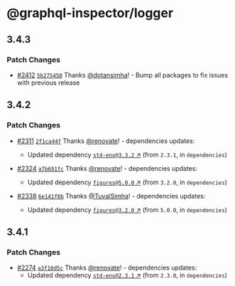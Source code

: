 # @graphql-inspector/logger

## 3.4.3

### Patch Changes

- [#2412](https://github.com/kamilkisiela/graphql-inspector/pull/2412)
  [`5b275450`](https://github.com/kamilkisiela/graphql-inspector/commit/5b2754500d44771582310822fce629bb44d56528)
  Thanks [@dotansimha](https://github.com/dotansimha)! - Bump all packages to fix issues with
  previous release

## 3.4.2

### Patch Changes

- [#2311](https://github.com/kamilkisiela/graphql-inspector/pull/2311)
  [`2f1ca44f`](https://github.com/kamilkisiela/graphql-inspector/commit/2f1ca44f9283aee6c35feb95d384c1bf8e71cfb9)
  Thanks [@renovate](https://github.com/apps/renovate)! - dependencies updates:

  - Updated dependency [`std-env@3.3.2` ↗︎](https://www.npmjs.com/package/std-env/v/3.3.2) (from
    `2.3.1`, in `dependencies`)

- [#2324](https://github.com/kamilkisiela/graphql-inspector/pull/2324)
  [`a7b691fc`](https://github.com/kamilkisiela/graphql-inspector/commit/a7b691fcce2545b9369c88b53f067216053fe2e1)
  Thanks [@renovate](https://github.com/apps/renovate)! - dependencies updates:

  - Updated dependency [`figures@5.0.0` ↗︎](https://www.npmjs.com/package/figures/v/5.0.0) (from
    `3.2.0`, in `dependencies`)

- [#2338](https://github.com/kamilkisiela/graphql-inspector/pull/2338)
  [`6e141f8b`](https://github.com/kamilkisiela/graphql-inspector/commit/6e141f8ba332347f4804bc06df764cb263163ef3)
  Thanks [@TuvalSimha](https://github.com/TuvalSimha)! - dependencies updates:
  - Updated dependency [`figures@3.2.0` ↗︎](https://www.npmjs.com/package/figures/v/3.2.0) (from
    `5.0.0`, in `dependencies`)

## 3.4.1

### Patch Changes

- [#2274](https://github.com/kamilkisiela/graphql-inspector/pull/2274)
  [`a3f10d5c`](https://github.com/kamilkisiela/graphql-inspector/commit/a3f10d5c675b8394ca6617afae43df70fe9e2d94)
  Thanks [@renovate](https://github.com/apps/renovate)! - dependencies updates:
  - Updated dependency [`std-env@2.3.1` ↗︎](https://www.npmjs.com/package/std-env/v/2.3.1) (from
    `2.3.0`, in `dependencies`)
